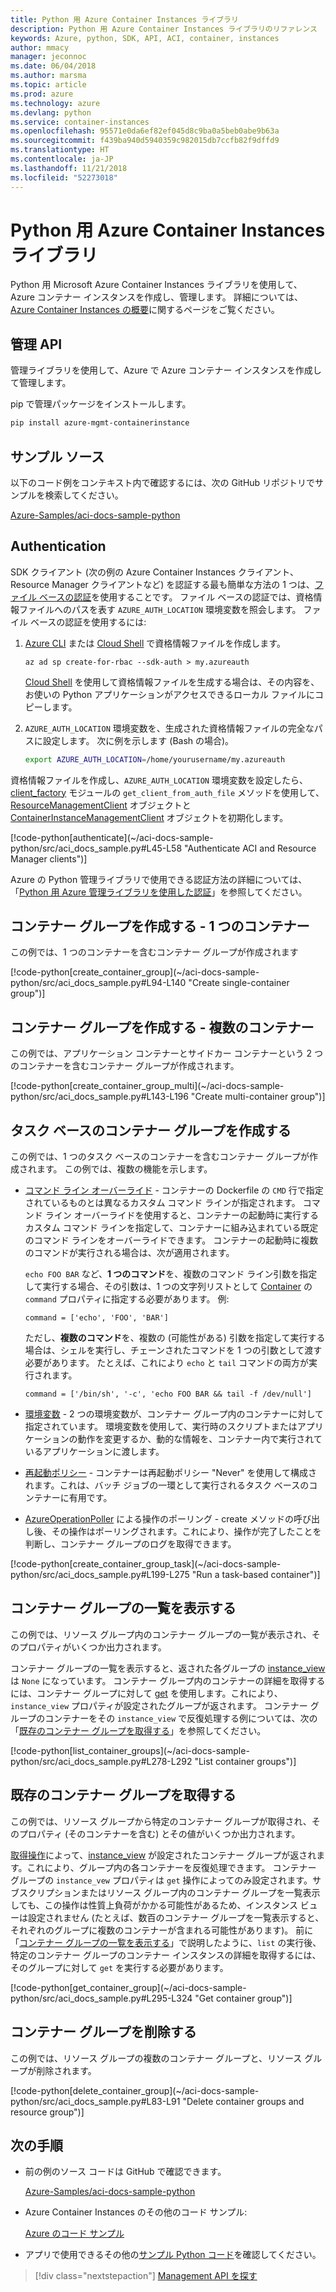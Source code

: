 ```yaml
---
title: Python 用 Azure Container Instances ライブラリ
description: Python 用 Azure Container Instances ライブラリのリファレンス
keywords: Azure, python, SDK, API, ACI, container, instances
author: mmacy
manager: jeconnoc
ms.date: 06/04/2018
ms.author: marsma
ms.topic: article
ms.prod: azure
ms.technology: azure
ms.devlang: python
ms.service: container-instances
ms.openlocfilehash: 95571e0da6ef82ef045d8c9ba0a5beb0abe9b63a
ms.sourcegitcommit: f439ba940d5940359c982015db7ccfb82f9dffd9
ms.translationtype: HT
ms.contentlocale: ja-JP
ms.lasthandoff: 11/21/2018
ms.locfileid: "52273018"
---
```

# <a name="azure-container-instances-libraries-for-python"></a>Python 用 Azure Container Instances ライブラリ

Python 用 Microsoft Azure Container Instances ライブラリを使用して、Azure コンテナー インスタンスを作成し、管理します。 詳細については、[Azure Container Instances の概要](/azure/container-instances/container-instances-overview)に関するページをご覧ください。

## <a name="management-apis"></a>管理 API

管理ライブラリを使用して、Azure で Azure コンテナー インスタンスを作成して管理します。

pip で管理パッケージをインストールします。

```bash
pip install azure-mgmt-containerinstance
```

## <a name="example-source"></a>サンプル ソース

以下のコード例をコンテキスト内で確認するには、次の GitHub リポジトリでサンプルを検索してください。

[Azure-Samples/aci-docs-sample-python](https://github.com/Azure-Samples/aci-docs-sample-python)

## <a name="authentication"></a>Authentication

SDK クライアント (次の例の Azure Container Instances クライアント、Resource Manager クライアントなど) を認証する最も簡単な方法の 1 つは、[ファイル ベースの認証](/python/azure/python-sdk-azure-authenticate#mgmt-auth-file)を使用することです。 ファイル ベースの認証では、資格情報ファイルへのパスを表す `AZURE_AUTH_LOCATION` 環境変数を照会します。 ファイル ベースの認証を使用するには:

1. [Azure CLI](/cli/azure) または [Cloud Shell](https://shell.azure.com/) で資格情報ファイルを作成します。

   `az ad sp create-for-rbac --sdk-auth > my.azureauth`

   [Cloud Shell](https://shell.azure.com/) を使用して資格情報ファイルを生成する場合は、その内容を、お使いの Python アプリケーションがアクセスできるローカル ファイルにコピーします。

2. `AZURE_AUTH_LOCATION` 環境変数を、生成された資格情報ファイルの完全なパスに設定します。 次に例を示します (Bash の場合)。

   ```bash
   export AZURE_AUTH_LOCATION=/home/yourusername/my.azureauth
   ```

資格情報ファイルを作成し、`AZURE_AUTH_LOCATION` 環境変数を設定したら、[client_factory][client_factory] モジュールの `get_client_from_auth_file` メソッドを使用して、[ResourceManagementClient][ResourceManagementClient] オブジェクトと [ContainerInstanceManagementClient][ContainerInstanceManagementClient] オブジェクトを初期化します。

<!-- SOURCE REPO: https://github.com/Azure-Samples/aci-docs-sample-python --> [!code-python[authenticate](~/aci-docs-sample-python/src/aci_docs_sample.py#L45-L58 "Authenticate ACI and Resource Manager clients")]

Azure の Python 管理ライブラリで使用できる認証方法の詳細については、「[Python 用 Azure 管理ライブラリを使用した認証](/python/azure/python-sdk-azure-authenticate)」を参照してください。

## <a name="create-container-group---single-container"></a>コンテナー グループを作成する - 1 つのコンテナー

この例では、1 つのコンテナーを含むコンテナー グループが作成されます

<!-- SOURCE REPO: https://github.com/Azure-Samples/aci-docs-sample-python --> [!code-python[create_container_group](~/aci-docs-sample-python/src/aci_docs_sample.py#L94-L140 "Create single-container group")]

## <a name="create-container-group---multiple-containers"></a>コンテナー グループを作成する - 複数のコンテナー

この例では、アプリケーション コンテナーとサイドカー コンテナーという 2 つのコンテナーを含むコンテナー グループが作成されます。

<!-- SOURCE REPO: https://github.com/Azure-Samples/aci-docs-sample-python --> [!code-python[create_container_group_multi](~/aci-docs-sample-python/src/aci_docs_sample.py#L143-L196 "Create multi-container group")]

## <a name="create-task-based-container-group"></a>タスク ベースのコンテナー グループを作成する

この例では、1 つのタスク ベースのコンテナーを含むコンテナー グループが作成されます。 この例では、複数の機能を示します。

* [コマンド ライン オーバーライド](/azure/container-instances/container-instances-restart-policy#command-line-override) - コンテナーの Dockerfile の `CMD` 行で指定されているものとは異なるカスタム コマンド ラインが指定されます。 コマンド ライン オーバーライドを使用すると、コンテナーの起動時に実行するカスタム コマンド ラインを指定して、コンテナーに組み込まれている既定のコマンド ラインをオーバーライドできます。 コンテナーの起動時に複数のコマンドが実行される場合は、次が適用されます。

   `echo FOO BAR` など、**1 つのコマンド**を、複数のコマンド ライン引数を指定して実行する場合、その引数は、1 つの文字列リストとして [Container][Container] の `command` プロパティに指定する必要があります。 例: 

   `command = ['echo', 'FOO', 'BAR']`

   ただし、**複数のコマンド**を、複数の (可能性がある) 引数を指定して実行する場合は、シェルを実行し、チェーンされたコマンドを 1 つの引数として渡す必要があります。 たとえば、これにより `echo` と `tail` コマンドの両方が実行されます。

   `command = ['/bin/sh', '-c', 'echo FOO BAR && tail -f /dev/null']`
* [環境変数](/azure/container-instances/container-instances-environment-variables) - 2 つの環境変数が、コンテナー グループ内のコンテナーに対して指定されています。 環境変数を使用して、実行時のスクリプトまたはアプリケーションの動作を変更するか、動的な情報を、コンテナー内で実行されているアプリケーションに渡します。
* [再起動ポリシー](/azure/container-instances/container-instances-restart-policy) - コンテナーは再起動ポリシー "Never" を使用して構成されます。これは、バッチ ジョブの一環として実行されるタスク ベースのコンテナーに有用です。
* [AzureOperationPoller][AzureOperationPoller] による操作のポーリング - create メソッドの呼び出し後、その操作はポーリングされます。これにより、操作が完了したことを判断し、コンテナー グループのログを取得できます。

<!-- SOURCE REPO: https://github.com/Azure-Samples/aci-docs-sample-python --> [!code-python[create_container_group_task](~/aci-docs-sample-python/src/aci_docs_sample.py#L199-L275 "Run a task-based container")]

## <a name="list-container-groups"></a>コンテナー グループの一覧を表示する

この例では、リソース グループ内のコンテナー グループの一覧が表示され、そのプロパティがいくつか出力されます。

コンテナー グループの一覧を表示すると、返された各グループの [instance_view][instance_view] は `None` になっています。 コンテナー グループ内のコンテナーの詳細を取得するには、コンテナー グループに対して [get][containergroupoperations_get] を使用します。これにより、`instance_view` プロパティが設定されたグループが返されます。 コンテナー グループのコンテナーをその `instance_view` で反復処理する例については、次の「[既存のコンテナー グループを取得する](#get-an-existing-container-group)」を参照してください。

<!-- SOURCE REPO: https://github.com/Azure-Samples/aci-docs-sample-python --> [!code-python[list_container_groups](~/aci-docs-sample-python/src/aci_docs_sample.py#L278-L292 "List container groups")]

## <a name="get-an-existing-container-group"></a>既存のコンテナー グループを取得する

この例では、リソース グループから特定のコンテナー グループが取得され、そのプロパティ (そのコンテナーを含む) とその値がいくつか出力されます。

[取得操作][containergroupoperations_get]によって、[instance_view][instance_view] が設定されたコンテナー グループが返されます。これにより、グループ内の各コンテナーを反復処理できます。 コンテナー グループの `instance_vew` プロパティは `get` 操作によってのみ設定されます。サブスクリプションまたはリソース グループ内のコンテナー グループを一覧表示しても、この操作は性質上負荷がかかる可能性があるため、インスタンス ビューは設定されません (たとえば、数百のコンテナー グループを一覧表示すると、それぞれのグループに複数のコンテナーが含まれる可能性があります)。 前に「[コンテナー グループの一覧を表示する](#list-container-groups)」で説明したように、`list` の実行後、特定のコンテナー グループのコンテナー インスタンスの詳細を取得するには、そのグループに対して `get` を実行する必要があります。

<!-- SOURCE REPO: https://github.com/Azure-Samples/aci-docs-sample-python --> [!code-python[get_container_group](~/aci-docs-sample-python/src/aci_docs_sample.py#L295-L324 "Get container group")]

## <a name="delete-a-container-group"></a>コンテナー グループを削除する

この例では、リソース グループの複数のコンテナー グループと、リソース グループが削除されます。

<!-- SOURCE REPO: https://github.com/Azure-Samples/aci-docs-sample-python --> [!code-python[delete_container_group](~/aci-docs-sample-python/src/aci_docs_sample.py#L83-L91 "Delete container groups and resource group")]

## <a name="next-steps"></a>次の手順

* 前の例のソース コードは GitHub で確認できます。

  [Azure-Samples/aci-docs-sample-python][aci-docs-sample-python]

* Azure Container Instances のその他のコード サンプル:

  [Azure のコード サンプル][samples-aci]

* アプリで使用できるその他の[サンプル Python コード][samples-python]を確認してください。

> [!div class="nextstepaction"]
> [Management API を探す](/python/api/overview/azure/containerinstance/management)

<!-- LINKS - External -->
[aci-docs-sample-python]: https://github.com/Azure-Samples/aci-docs-sample-python
[samples-aci]: https://azure.microsoft.com/resources/samples/?sort=0&term=ACI
[samples-python]: https://azure.microsoft.com/resources/samples/?platform=python

<!-- TYPES -->
[AzureOperationPoller]: /python/api/msrestazure.azure_operation.AzureOperationPoller
[client_factory]: /python/api/azure.common.client_factory
[Container]: /python/api/azure.mgmt.containerinstance.models.container
[ContainerGroupInstanceView]: /python/api/azure.mgmt.containerinstance.models.containergrouppropertiesinstanceview
[containergroupoperations_get]: /python/api/azure.mgmt.containerinstance.operations.containergroupsoperations#get
[ContainerInstanceManagementClient]: /python/api/azure.mgmt.containerinstance.containerinstancemanagementclient
[instance_view]: /python/api/azure.mgmt.containerinstance.models.containergroup#variables
[ResourceManagementClient]: /python/api/azure.mgmt.resource.resources.resourcemanagementclient
